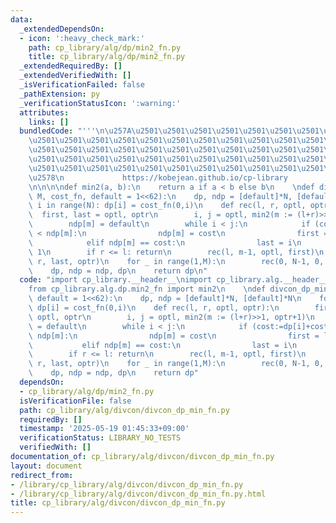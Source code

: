 ```yaml
---
data:
  _extendedDependsOn:
  - icon: ':heavy_check_mark:'
    path: cp_library/alg/dp/min2_fn.py
    title: cp_library/alg/dp/min2_fn.py
  _extendedRequiredBy: []
  _extendedVerifiedWith: []
  _isVerificationFailed: false
  _pathExtension: py
  _verificationStatusIcon: ':warning:'
  attributes:
    links: []
  bundledCode: "'''\n\u257A\u2501\u2501\u2501\u2501\u2501\u2501\u2501\u2501\u2501\u2501\
    \u2501\u2501\u2501\u2501\u2501\u2501\u2501\u2501\u2501\u2501\u2501\u2501\u2501\
    \u2501\u2501\u2501\u2501\u2501\u2501\u2501\u2501\u2501\u2501\u2501\u2501\u2501\
    \u2501\u2501\u2501\u2501\u2501\u2501\u2501\u2501\u2501\u2501\u2501\u2501\u2501\
    \u2501\u2501\u2501\u2501\u2501\u2501\u2501\u2501\u2501\u2501\u2501\u2501\u2501\
    \u2578\n             https://kobejean.github.io/cp-library               \n'''\n\
    \n\n\n\ndef min2(a, b):\n    return a if a < b else b\n    \ndef divcon_dp_min(N,\
    \ M, cost_fn, default = 1<<62):\n    dp, ndp = [default]*N, [default]*N\n    for\
    \ i in range(N): dp[i] = cost_fn(0,i)\n    def rec(l, r, optl, optr):\n      \
    \  first, last = optl, optr\n        i, j = optl, min2(m := (l+r)>>1, optr+1)\n\
    \        ndp[m] = default\n        while i < j:\n            if (cost:=dp[i]+cost_fn(i,m))\
    \ < ndp[m]:\n                ndp[m] = cost\n                first = last = i\n\
    \            elif ndp[m] == cost:\n                last = i\n            i +=\
    \ 1\n        if r <= l: return\n        rec(l, m-1, optl, first)\n        rec(m+1,\
    \ r, last, optr)\n    for _ in range(1,M):\n        rec(0, N-1, 0, N-1)\n    \
    \    dp, ndp = ndp, dp\n    return dp\n"
  code: "import cp_library.__header__\nimport cp_library.alg.__header__\nimport cp_library.alg.divcon.__header__\n\
    from cp_library.alg.dp.min2_fn import min2\n    \ndef divcon_dp_min(N, M, cost_fn,\
    \ default = 1<<62):\n    dp, ndp = [default]*N, [default]*N\n    for i in range(N):\
    \ dp[i] = cost_fn(0,i)\n    def rec(l, r, optl, optr):\n        first, last =\
    \ optl, optr\n        i, j = optl, min2(m := (l+r)>>1, optr+1)\n        ndp[m]\
    \ = default\n        while i < j:\n            if (cost:=dp[i]+cost_fn(i,m)) <\
    \ ndp[m]:\n                ndp[m] = cost\n                first = last = i\n \
    \           elif ndp[m] == cost:\n                last = i\n            i += 1\n\
    \        if r <= l: return\n        rec(l, m-1, optl, first)\n        rec(m+1,\
    \ r, last, optr)\n    for _ in range(1,M):\n        rec(0, N-1, 0, N-1)\n    \
    \    dp, ndp = ndp, dp\n    return dp"
  dependsOn:
  - cp_library/alg/dp/min2_fn.py
  isVerificationFile: false
  path: cp_library/alg/divcon/divcon_dp_min_fn.py
  requiredBy: []
  timestamp: '2025-05-19 01:45:33+09:00'
  verificationStatus: LIBRARY_NO_TESTS
  verifiedWith: []
documentation_of: cp_library/alg/divcon/divcon_dp_min_fn.py
layout: document
redirect_from:
- /library/cp_library/alg/divcon/divcon_dp_min_fn.py
- /library/cp_library/alg/divcon/divcon_dp_min_fn.py.html
title: cp_library/alg/divcon/divcon_dp_min_fn.py
---
```

